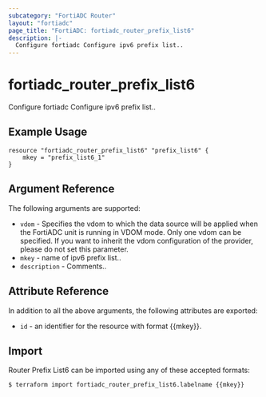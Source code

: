 ```yaml
---
subcategory: "FortiADC Router"
layout: "fortiadc"
page_title: "FortiADC: fortiadc_router_prefix_list6"
description: |-
  Configure fortiadc Configure ipv6 prefix list..
---
```


# fortiadc_router_prefix_list6
Configure fortiadc Configure ipv6 prefix list..

## Example Usage
```hcl
resource "fortiadc_router_prefix_list6" "prefix_list6" {
	mkey = "prefix_list6_1"
}

```

## Argument Reference

The following arguments are supported:

* `vdom` - Specifies the vdom to which the data source will be applied when the FortiADC unit is running in VDOM mode. Only one vdom can be specified. If you want to inherit the vdom configuration of the provider, please do not set this parameter.
* `mkey` - name of ipv6 prefix list..
* `description` - Comments.. 



## Attribute Reference

In addition to all the above arguments, the following attributes are exported:
* `id` - an identifier for the resource with format {{mkey}}.

## Import
 Router Prefix List6 can be imported using any of these accepted formats:
```
$ terraform import fortiadc_router_prefix_list6.labelname {{mkey}}
```
